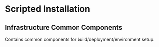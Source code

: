 # Scripted Installation 

## Infrastructure Common Components
Contains common components for build/deployment/environment setup.
